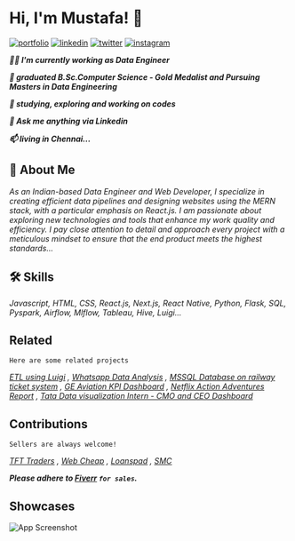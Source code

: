 
# Hi, I'm Mustafa! 👋


[![portfolio](https://img.shields.io/badge/my_portfolio-000?style=for-the-badge&logo=ko-fi&logoColor=white)](https://github.com/iammustafatz)
[![linkedin](https://img.shields.io/badge/linkedin-0A66C2?style=for-the-badge&logo=linkedin&logoColor=white)](https://www.linkedin.com/in/mohammedmustafatz/)
[![twitter](https://img.shields.io/badge/twitter-1DA1F2?style=for-the-badge&logo=twitter&logoColor=white)](https://twitter.com/iammustafatz)
[![instagram](https://img.shields.io/badge/instagram-FF0000?style=for-the-badge&logo=instagram&logoColor=white)](https://www.instagram.com/iammustafatz)


***👩‍💻 I'm currently working as Data Engineer***

***🧠 graduated B.Sc.Computer Science - Gold Medalist and Pursuing Masters in Data Engineering***

***🤔 studying, exploring and working on codes***

***💬 Ask me anything via Linkedin***

***📫 living in Chennai...***


## **🚀 About Me**
*As an Indian-based Data Engineer and Web Developer, I specialize in creating efficient data pipelines and designing websites using the MERN stack, with a particular emphasis on React.js. I am passionate about exploring new technologies and tools that enhance my work quality and efficiency. I pay close attention to detail and approach every project with a meticulous mindset to ensure that the end product meets the highest standards...*


## **🛠 Skills**
*Javascript, HTML, CSS, React.js, Next.js, React Native, Python, Flask, SQL, Pyspark, Airflow, Mlflow, Tableau, Hive, Luigi...*


## **Related**

`Here are some related projects`

*[ETL using Luigi](https://github.com/iammustafatz/ETL-using-Luigi) , [Whatsapp Data Analysis](https://github.com/iammustafatz/Whatsapp-Data-Analysis) , [MSSQL Database on railway ticket system](https://github.com/iammustafatz/MSSQL-DATABASE-ON-RAILWAY-TICKET-SYSTEM) , [GE Aviation KPI Dashboard](https://public.tableau.com/views/GEAviationKPIDashboard/GEAviationKPIDashboard?:language=en-US&publish=yes&:display_count=n&:origin=viz_share_link) , [Netflix Action Adventures Report](https://public.tableau.com/views/NetflixActionAdventures/NetflixActionAdventureDashboard?:language=en-US&:display_count=n&:origin=viz_share_link) , [Tata Data visualization Intern - CMO and CEO Dashboard](https://public.tableau.com/views/TataDataVisualizationIntern-CMOANDCEODASHBOARD/TataDataVisualizationInternship?:language=en-US&:display_count=n&:origin=viz_share_link)*


## **Contributions**

`Sellers are always welcome!`

*[TFT Traders](https://www.tfttraders.com/) , [Web Cheap](https://webcheap.vercel.app/) , [Loanspad](https://fiverclient.vercel.app/) , [SMC](https://optimallabs.vercel.app/)*

***Please adhere to [Fiverr](https://www.fiverr.com/iammustafatz) `for sales`.***


## **Showcases**

![App Screenshot](https://github.com/iammustafatz/iammustafatz/blob/main/ezgif-2-d7d9264634.gif)
